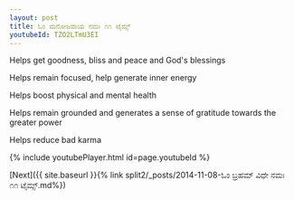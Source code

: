```yaml
---
layout: post
title: ಓಂ ಮನೋಜವಾಯ ನಮಃ ೧೧ ಟೈಮ್ಸ್
youtubeId: TZO2LTmU3EI
---
```

 
 
Helps get goodness, bliss and peace and God's blessings
 
Helps remain focused, help generate inner energy 
 
Helps boost physical and mental health 
 
Helps remain grounded and generates a sense of gratitude towards the greater power 
 
Helps reduce bad karma
 
 
 
 


{% include youtubePlayer.html id=page.youtubeId %}
 
[Next]({{ site.baseurl }}{% link  split2/_posts/2014-11-08-ಓಂ ಬ್ರಹಮ್ ವಿಧೇ ನಮಃ ೧೧ ಟೈಮ್ಸ್.md%})
 
